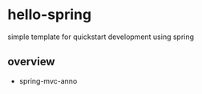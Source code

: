 # hello-spring
simple template for quickstart development using spring 

## overview

- spring-mvc-anno 

